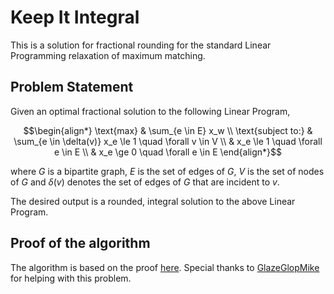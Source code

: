 # Keep It Integral
This is a solution for fractional rounding for the standard Linear Programming relaxation of maximum matching. 

## Problem Statement
Given an optimal fractional solution to the following Linear Program,

```math 
\begin{align*}
\text{max} & \sum_{e \in E} x_w  \\
\text{subject to:} & \sum_{e \in \delta(v)} x_e \le 1 \quad \forall v \in V \\
& x_e \le 1 \quad \forall e \in E \\
& x_e \ge 0 \quad \forall e \in E
\end{align*}
```

where $G$ is a bipartite graph, $E$ is the set of edges of $G$, $V$ is the set of nodes of $G$ and $\delta(v)$ denotes the set of edges of $G$ that are incident to $v$.

The desired output is a rounded, integral solution to the above Linear Program. 

## Proof of the algorithm
The algorithm is based on the proof [here](https://people.eecs.berkeley.edu/~satishr/cs270/sp11/rough-notes/matching.pdf).
Special thanks to [GlazeGlopMike](https://github.com/GlazeGlopMike) for helping with this problem.
